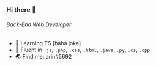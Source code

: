 ### Hi there :wave:

###### Back-End Web Developer

- :seedling: Learning TS [haha joke]
- :rocket: Fluent in `.js`, `.php`, `.css`, `.html`, `.java`, `.py`, `.cs`, `.cpp`
- :earth_asia: Find me: arin#5692

